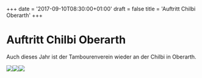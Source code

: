 +++
date = '2017-09-10T08:30:00+01:00'
draft = false
title = 'Auftritt Chilbi Oberarth'
+++

# Auftritt Chilbi Oberarth

Auch dieses Jahr ist der Tambourenverein wieder an der Chilbi in Oberarth.

![](http://tambourenarthgoldau.ch/wp-content/uploads/2017/09/IMG-20170910-WA0003.jpg)![](http://tambourenarthgoldau.ch/wp-content/uploads/2017/09/IMG-20170910-WA0002.jpg)![](http://tambourenarthgoldau.ch/wp-content/uploads/2017/09/IMG-20170910-WA0001.jpg)
